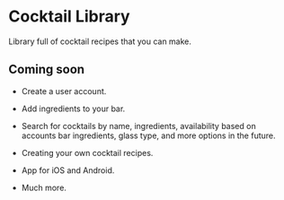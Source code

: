 # Cocktail Library

Library full of cocktail recipes that you can make.

## Coming soon

- Create a user account.

- Add ingredients to your bar.

- Search for cocktails by name, ingredients, availability based on accounts bar ingredients, glass type, and more options in the future.

- Creating your own cocktail recipes.

- App for iOS and Android.

- Much more.

